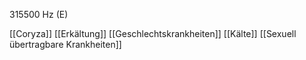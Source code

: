 315500 Hz (E)

[[Coryza]]
[[Erkältung]]
[[Geschlechtskrankheiten]]
[[Kälte]]
[[Sexuell übertragbare Krankheiten]]